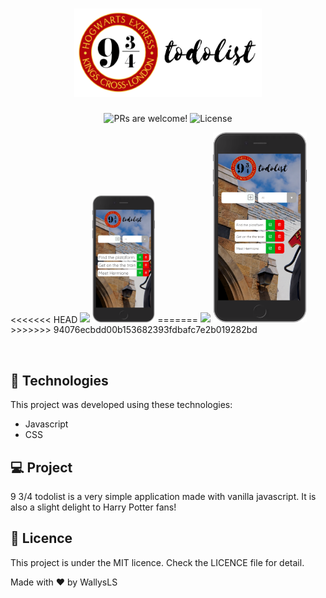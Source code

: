 <h1 align="center">
    <img alt="9 3/4 todolist" title="Happy" src="./images/final_logo.png" width="300px" />
</h1>
<p align="center">
 <img src="https://img.shields.io/static/v1?label=PRs&message=welcome&color=15C3D6&labelColor=000000" alt="PRs are welcome!" />

  <img alt="License" src="https://img.shields.io/static/v1?label=license&message=MIT&color=15C3D6&labelColor=000000">
</p>

<p float="left">
<<<<<<< HEAD
  <img src=".//images/final_ipad.png" width="100" />
  <img src="./images/iphone.png" width="100" />
=======
  <img src=".//images/final_ipad.png" width="600"/>
  <img src="./images/j.png" width="150" />
>>>>>>> 94076ecbdd00b153682393fdbafc7e2b019282bd
</p>

<br>

## 🚀 Technologies

This project was developed using these technologies:

- Javascript
- CSS

## 💻 Project

9 3/4 todolist is a very simple application made with vanilla javascript. It is also a slight delight to Harry Potter fans!

## :memo: Licence

This project is under the MIT licence. Check the LICENCE file for detail.

Made with ♥ by WallysLS
